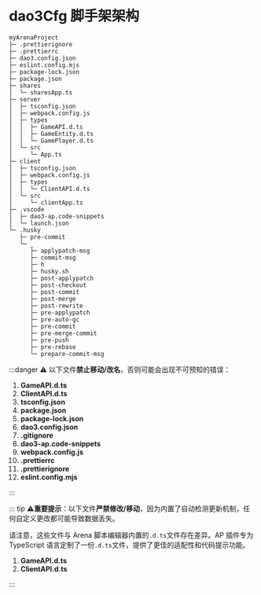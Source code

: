 # dao3Cfg 脚手架架构

```plain
myArenaProject
├─ .prettierignore
├─ .prettierrc
├─ dao3.config.json
├─ eslint.config.mjs
├─ package-lock.json
├─ package.json
├─ shares
│  └─ sharesApp.ts
├─ server
│  ├─ tsconfig.json
│  ├─ webpack.config.js
│  ├─ types
│  │  ├─ GameAPI.d.ts
│  │  ├─ GameEntity.d.ts
│  │  └─ GamePlayer.d.ts
│  └─ src
│     └─ App.ts
├─ client
│  ├─ tsconfig.json
│  ├─ webpack.config.js
│  ├─ types
│  │  └─ ClientAPI.d.ts
│  └─ src
│     └─ clientApp.ts
├─ .vscode
│  ├─ dao3-ap.code-snippets
│  └─ launch.json
└─ .husky
   ├─ pre-commit
   └─ _
      ├─ applypatch-msg
      ├─ commit-msg
      ├─ h
      ├─ husky.sh
      ├─ post-applypatch
      ├─ post-checkout
      ├─ post-commit
      ├─ post-merge
      ├─ post-rewrite
      ├─ pre-applypatch
      ├─ pre-auto-gc
      ├─ pre-commit
      ├─ pre-merge-commit
      ├─ pre-push
      ├─ pre-rebase
      └─ prepare-commit-msg

```

:::danger
⚠️ 以下文件**禁止移动/改名**，否则可能会出现不可预知的错误：

1. **GameAPI.d.ts**
2. **ClientAPI.d.ts**
3. **tsconfig.json**
4. **package.json**
5. **package-lock.json**
6. **dao3.config.json**
7. **.gitignore**
8. **dao3-ap.code-snippets**
9. **webpack.config.js**
10. **.prettierrc**
11. **.prettierignore**
12. **eslint.config.mjs**

:::

::: tip
⚠️**重要提示**：以下文件**严禁修改/移动**，因为内置了自动检测更新机制，任何自定义更改都可能导致数据丢失。

请注意，这些文件与 Arena 脚本编辑器内置的`.d.ts`文件存在差异。AP 插件专为 TypeScript 语言定制了一份`.d.ts`文件，提供了更佳的适配性和代码提示功能。

1. **GameAPI.d.ts**
2. **ClientAPI.d.ts**

:::
